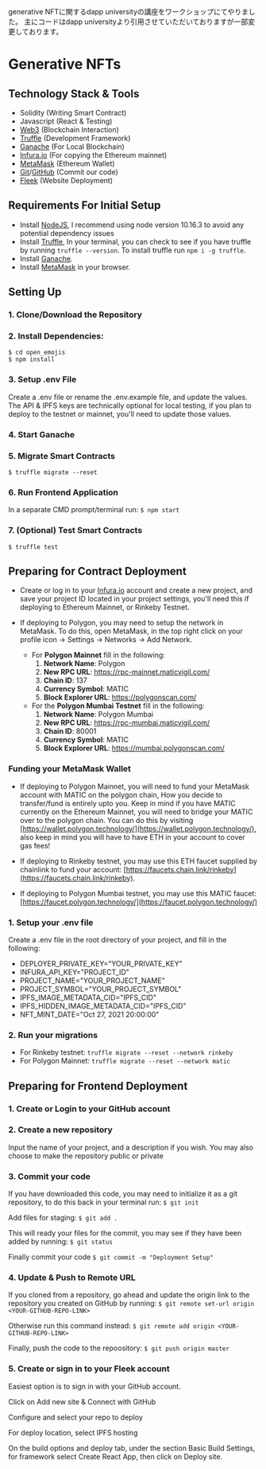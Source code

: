 generative NFTに関するdapp universityの講座をワークショップにてやりました。
主にコードはdapp universityより引用させていただいておりますが一部変更しております。


# Generative NFTs

## Technology Stack & Tools

- Solidity (Writing Smart Contract)
- Javascript (React & Testing)
- [Web3](https://web3js.readthedocs.io/en/v1.5.2/) (Blockchain Interaction)
- [Truffle](https://www.trufflesuite.com/docs/truffle/overview) (Development Framework)
- [Ganache](https://www.trufflesuite.com/ganache) (For Local Blockchain)
- [Infura.io](https://infura.io/) (For copying the Ethereum mainnet)
- [MetaMask](https://metamask.io/) (Ethereum Wallet)
- [Git](https://git-scm.com/)/[GitHub](https://github.com) (Commit our code)
- [Fleek](https://fleek.co/) (Website Deployment)

## Requirements For Initial Setup
- Install [NodeJS](https://nodejs.org/en/), I recommend using node version 10.16.3 to avoid any potential dependency issues
- Install [Truffle](https://www.trufflesuite.com/docs/truffle/overview), In your terminal, you can check to see if you have truffle by running `truffle --version`. To install truffle run `npm i -g truffle`.
- Install [Ganache](https://www.trufflesuite.com/ganache).
- Install [MetaMask](https://metamask.io/) in your browser.

## Setting Up
### 1. Clone/Download the Repository

### 2. Install Dependencies:
```
$ cd open_emojis
$ npm install 
```

### 3. Setup .env File
Create a .env file or rename the .env.example file, and update the values. The API & IPFS keys are technically optional for local testing, if you plan to deploy to the testnet or mainnet, you'll need to update those values.

### 4. Start Ganache

### 5. Migrate Smart Contracts
`$ truffle migrate --reset`

### 6. Run Frontend Application
In a separate CMD prompt/terminal run:
`$ npm start`

### 7. (Optional) Test Smart Contracts
`$ truffle test`

## Preparing for Contract Deployment
- Create or log in to your [Infura.io](https://infura.io/login) account and create a new project, and save your project ID located in your project settings, you'll need this if deploying to Ethereum Mainnet, or Rinkeby Testnet.

- If deploying to Polygon, you may need to setup the network in MetaMask. To do this, open MetaMask, in the top right click on your profile icon -> Settings -> Networks -> Add Network. 
  - For **Polygon Mainnet** fill in the following:
    1. **Network Name**: Polygon
    2. **New RPC URL**: https://rpc-mainnet.maticvigil.com/
    3. **Chain ID**: 137
    4. **Currency Symbol**: MATIC
    5. **Block Explorer URL**: https://polygonscan.com/
  - For the **Polygon Mumbai Testnet** fill in the following:
    1. **Network Name**: Polygon Mumbai
    2. **New RPC URL**: https://rpc-mumbai.maticvigil.com/
    3. **Chain ID**: 80001
    4. **Currency Symbol**: MATIC
    5. **Block Explorer URL**: https://mumbai.polygonscan.com/

### Funding your MetaMask Wallet

- If deploying to Polygon Mainnet, you will need to fund your MetaMask account with MATIC on the polygon chain, How you decide to transfer/fund is entirely upto you. Keep in mind if you have MATIC currently on the Ethereum Mainnet, you will need to bridge your MATIC over to the polygon chain. You can do this by visiting [https://wallet.polygon.technology/](https://wallet.polygon.technology/), also keep in mind you will have to have ETH in your account to cover gas fees!

- If deploying to Rinkeby testnet, you may use this ETH faucet supplied by chainlink to fund your account: [https://faucets.chain.link/rinkeby](https://faucets.chain.link/rinkeby).

- If deploying to Polygon Mumbai testnet, you may use this MATIC faucet: [https://faucet.polygon.technology/](https://faucet.polygon.technology/)

### 1. Setup your .env file
Create a .env file in the root directory of your project, and fill in the following:
- DEPLOYER_PRIVATE_KEY="YOUR_PRIVATE_KEY"
- INFURA_API_KEY="PROJECT_ID"
- PROJECT_NAME="YOUR_PROJECT_NAME"
- PROJECT_SYMBOL="YOUR_PROJECT_SYMBOL"
- IPFS_IMAGE_METADATA_CID="IPFS_CID"
- IPFS_HIDDEN_IMAGE_METADATA_CID="IPFS_CID"
- NFT_MINT_DATE="Oct 27, 2021 20:00:00"

### 2. Run your migrations
- For Rinkeby testnet: `truffle migrate --reset --network rinkeby`
- For Polygon Mainnet: `truffle migrate --reset --network matic`

## Preparing for Frontend Deployment
### 1. Create or Login to your GitHub account

### 2. Create a new repository
Input the name of your project, and a description if you wish. You may also choose to make the repository public or private

### 3. Commit your code
If you have downloaded this code, you may need to initialize it as a git repository, to do this back in your terminal run:
`$ git init`

Add files for staging:
`$ git add .`

This will ready your files for the commit, you may see if they have been added by running:
`$ git status`

Finally commit your code
`$ git commit -m "Deployment Setup"`

### 4. Update & Push to Remote URL
If you cloned from a repository, go ahead and update the origin link to the repository you created on GitHub by running:
`$ git remote set-url origin <YOUR-GITHUB-REPO-LINK>`

Otherwise run this command instead:
`$ git remote add origin <YOUR-GITHUB-REPO-LINK>`

Finally, push the code to the repoository:
`$ git push origin master`

### 5. Create or sign in to your Fleek account
Easiest option is to sign in with your GitHub account.

Click on Add new site & Connect with GitHub

Configure and select your repo to deploy

For deploy location, select IPFS hosting

On the build options and deploy tab, under the section Basic Build Settings, for framework select Create React App, then click on Deploy site.
